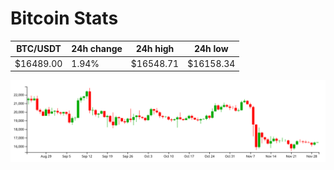 # Bitcoin Stats

BTC/USDT|24h change|24h high|24h low|
|---|---|---|---|
|$16489.00|1.94%|$16548.71|$16158.34|

<img src="./chart.svg">
